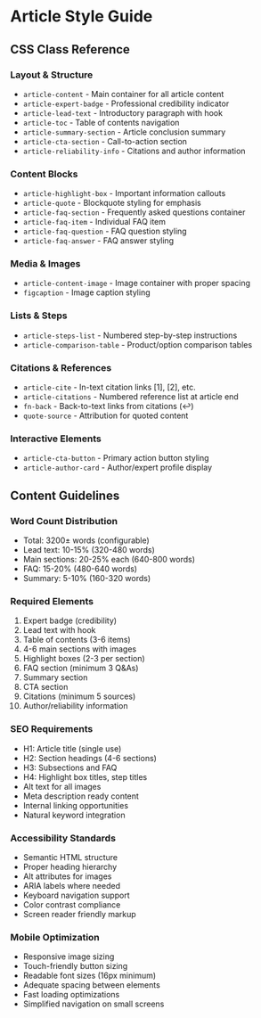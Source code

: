 # Article Style Guide

## CSS Class Reference

### Layout & Structure
- `article-content` - Main container for all article content
- `article-expert-badge` - Professional credibility indicator
- `article-lead-text` - Introductory paragraph with hook
- `article-toc` - Table of contents navigation
- `article-summary-section` - Article conclusion summary
- `article-cta-section` - Call-to-action section
- `article-reliability-info` - Citations and author information

### Content Blocks
- `article-highlight-box` - Important information callouts
- `article-quote` - Blockquote styling for emphasis
- `article-faq-section` - Frequently asked questions container
- `article-faq-item` - Individual FAQ item
- `article-faq-question` - FAQ question styling
- `article-faq-answer` - FAQ answer styling

### Media & Images
- `article-content-image` - Image container with proper spacing
- `figcaption` - Image caption styling

### Lists & Steps
- `article-steps-list` - Numbered step-by-step instructions
- `article-comparison-table` - Product/option comparison tables

### Citations & References
- `article-cite` - In-text citation links [1], [2], etc.
- `article-citations` - Numbered reference list at article end
- `fn-back` - Back-to-text links from citations (↩)
- `quote-source` - Attribution for quoted content

### Interactive Elements
- `article-cta-button` - Primary action button styling
- `article-author-card` - Author/expert profile display

## Content Guidelines

### Word Count Distribution
- Total: 3200± words (configurable)
- Lead text: 10-15% (320-480 words)
- Main sections: 20-25% each (640-800 words)
- FAQ: 15-20% (480-640 words)
- Summary: 5-10% (160-320 words)

### Required Elements
1. Expert badge (credibility)
2. Lead text with hook
3. Table of contents (3-6 items)
4. 4-6 main sections with images
5. Highlight boxes (2-3 per section)
6. FAQ section (minimum 3 Q&As)
7. Summary section
8. CTA section
9. Citations (minimum 5 sources)
10. Author/reliability information

### SEO Requirements
- H1: Article title (single use)
- H2: Section headings (4-6 sections)
- H3: Subsections and FAQ
- H4: Highlight box titles, step titles
- Alt text for all images
- Meta description ready content
- Internal linking opportunities
- Natural keyword integration

### Accessibility Standards
- Semantic HTML structure
- Proper heading hierarchy
- Alt attributes for images
- ARIA labels where needed
- Keyboard navigation support
- Color contrast compliance
- Screen reader friendly markup

### Mobile Optimization
- Responsive image sizing
- Touch-friendly button sizing
- Readable font sizes (16px minimum)
- Adequate spacing between elements
- Fast loading optimizations
- Simplified navigation on small screens